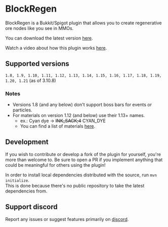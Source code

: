 # BlockRegen

BlockRegen is a Bukkit/Spigot plugin that allows you to create regenerative ore nodes like you see in MMOs.

You can download the latest version [here](https://github.com/Wertik/BlockRegen/releases/latest).

Watch a video about how this plugin works [here](https://www.youtube.com/watch?v=fiMwm317oaA&ab_channel=SoulStriker).

## Supported versions

``1.8, 1.9, 1.10, 1.11, 1.12, 1.13, 1.14, 1.15, 1.16, 1.17, 1.18, 1.19, 1.20, 1.21`` (as of 3.10.8)

### Notes

* Versions 1.8 (and any below) don't support boss bars for events or particles.
* For materials on version 1.12 (and below) use their 1.13+ names.
  * ex.: Cyan dye -> ~~INK_SACK;4~~ CYAN_DYE
  * You can find a list of materials [here](https://github.com/CryptoMorin/XSeries/blob/master/src/main/java/com/cryptomorin/xseries/XMaterial.java).

## Development

If you wish to contribute or develop a fork of the plugin for yourself, you're more than welcome to.
Be sure to open a PR if you implement anything that could be meaningful for others using the plugin!

In order to install local dependencies distributed with the source, run `mvn initialize`. \
This is done because there's no public repository to take the latest dependencies from.

## Support discord

Report any issues or suggest features primarily on [discord](https://discord.gg/ZCxMca5).
